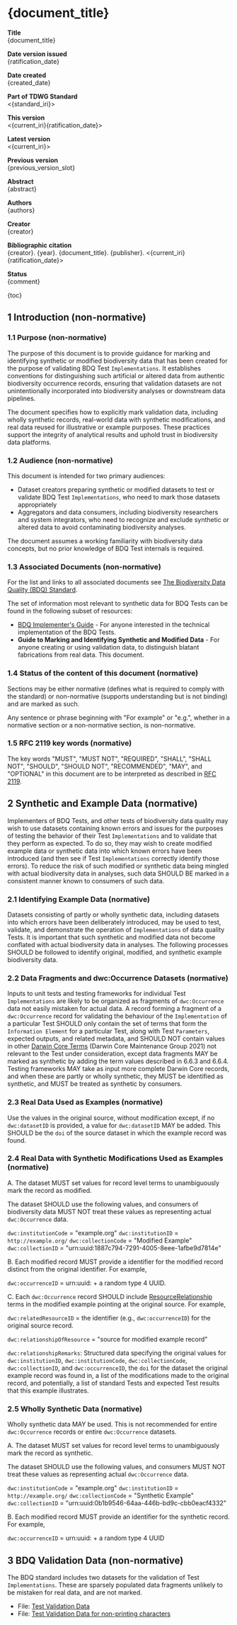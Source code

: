 <!--- Template for header, values provided from yaml configuration --->
# {document_title}

**Title**<br>
{document_title}

**Date version issued**<br>
{ratification_date}

**Date created**<br>
{created_date}

**Part of TDWG Standard**<br>
<{standard_iri}>

<!--
**Preferred namespace abbreviation**<br>
{pref_namespace_prefix}
-->

**This version**<br>
<{current_iri}{ratification_date}>

**Latest version**<br>
<{current_iri}>

**Previous version**<br>
{previous_version_slot}

**Abstract**<br>
{abstract}

**Authors**<br>
{authors}

**Creator**<br>
{creator}

**Bibliographic citation**<br>
{creator}. {year}. {document_title}. {publisher}. <{current_iri}{ratification_date}>

**Status**<br>
{comment}

{toc}

## 1 Introduction (non-normative)

### 1.1 Purpose (non-normative)

The purpose of this document is to provide guidance for marking and identifying synthetic or modified biodiversity data that has been created for the purpose of validating BDQ Test `Implementations`. It establishes conventions for distinguishing such artificial or altered data from authentic biodiversity occurrence records, ensuring that validation datasets are not unintentionally incorporated into biodiversity analyses or downstream data pipelines.

The document specifies how to explicitly mark validation data, including wholly synthetic records, real-world data with synthetic modifications, and real data reused for illustrative or example purposes. These practices support the integrity of analytical results and uphold trust in biodiversity data platforms.

### 1.2 Audience (non-normative)

This document is intended for two primary audiences:

- Dataset creators preparing synthetic or modified datasets to test or validate BDQ Test `Implementations`, who need to mark those datasets appropriately
- Aggregators and data consumers, including biodiversity researchers and system integrators, who need to recognize and exclude synthetic or altered data to avoid contaminating biodiversity analyses.

The document assumes a working familiarity with biodiversity data concepts, but no prior knowledge of BDQ Test internals is required.

### 1.3 Associated Documents (non-normative)

For the list and links to all associated documents see [The Biodiversity Data Quality (BDQ) Standard](../../../index.md).

The set of information most relevant to synthetic data for BDQ Tests can be found in the following subset of resources:

- [BDQ Implementer's Guide](../implementers/index.md) - For anyone interested in the technical implementation of the BDQ Tests.
- **Guide to Marking and Identifying Synthetic and Modified Data** - For anyone creating or using validation data, to distinguish blatant fabrications from real data. This document.

### 1.4 Status of the content of this document (normative)

Sections may be either normative (defines what is required to comply with the standard) or non-normative (supports understanding but is not binding) and are marked as such. 

Any sentence or phrase beginning with "For example" or "e.g.", whether in a normative section or a non-normative section, is non-normative.

### 1.5 RFC 2119 key words (normative)

The key words "MUST", "MUST NOT", "REQUIRED", "SHALL", "SHALL NOT", "SHOULD", "SHOULD NOT", "RECOMMENDED", "MAY", and "OPTIONAL" in this document are to be interpreted as described in [RFC 2119](https://tools.ietf.org/html/rfc2119).

## 2 Synthetic and Example Data (normative)

Implementers of BDQ Tests, and other tests of biodiversity data quality may wish to use datasets containing known errors and issues for the purposes of testing the behavior of their Test `Implementations` and to validate that they perform as expected. To do so, they may wish to create modified example data or synthetic data into which known errors have been introduced (and then see if Test `Implementations` correctly identify those errors). To reduce the risk of such modified or synthetic data being mingled with actual biodiversity data in analyses, such data SHOULD BE marked in a consistent manner known to consumers of such data.

### 2.1 Identifying Example Data (normative)

Datasets consisting of partly or wholly synthetic data, including datasets into which errors have been deliberately introduced, may be used to test, validate, and demonstrate the operation of `Implementations` of data quality Tests. It is important that such synthetic and modified data not become conflated with actual biodiversity data in analyses. The following processes SHOULD be followed to identify original, modified, and synthetic example biodiversity data.

### 2.2 Data Fragments and dwc:Occurrence Datasets (normative)

Inputs to unit tests and testing frameworks for individual Test `Implementations` are likely to be organized as fragments of `dwc:Occurrence` data not easily mistaken for actual data. A record forming a fragment of a `dwc:Occurrence` record for validating the behaviour of the `Implementation` of a particular Test SHOULD only contain the set of terms that form the `Information Element` for a particular Test, along with Test `Parameters`, expected outputs, and related metadata, and SHOULD NOT contain values in other [Darwin Core Terms](https://dwc.tdwg.org/list/) (Darwin Core Maintenance Group 2021) not relevant to the Test under consideration, except data fragments MAY be marked as synthetic by adding the term values described in 6.6.3 and 6.6.4. Testing frameworks MAY take as input more complete Darwin Core records, and when these are partly or wholly synthetic, they MUST be identified as synthetic, and MUST be treated as synthetic by consumers.

### 2.3 Real Data Used as Examples (normative)

Use the values in the original source, without modification except, if no `dwc:datasetID` is provided, a value for `dwc:datasetID` MAY be added. This SHOULD be the `doi` of the source dataset in which the example record was found.

### 2.4 Real Data with Synthetic Modifications Used as Examples (normative)

A. The dataset MUST set values for record level terms to unambiguously mark the record as modified.

The dataset SHOULD use the following values, and consumers of biodiversity data MUST NOT treat these values as representing actual `dwc:Occurrence` data. 

`dwc:institutionCode` = "example.org"
`dwc:institutionID` = `http://example.org/`
`dwc:collectionCode` = "Modified Example"
`dwc:collectionID` = "urn:uuid:1887c794-7291-4005-8eee-1afbe9d7814e"

B. Each modified record MUST provide a identifier for the modified record distinct from the original identifier. For example,
 			
`dwc:occurrenceID` = urn:uuid: + a random type 4 UUID.

C. Each `dwc:Occurrence` record SHOULD include [ResourceRelationship](https://dwc.tdwg.org/terms/#resourcerelationship) terms in the modified example pointing at the original source. For example,

`dwc:relatedResourceID` = the identifier (e.g., `dwc:occurrenceID`) for the original source record.

`dwc:relationshipOfResource` = "source for modified example record"

`dwc:relationshipRemarks`: Structured data specifying the original values for `dwc:institutionID`, `dwc:institutionCode`, `dwc:collectionCode`, `dwc:collectionID`, and `dwc:occurrenceID`, the `doi` for the dataset the original example record was found in, a list of the modifications made to the original record, and potentially, a list of standard Tests and expected Test results that this example illustrates.

### 2.5 Wholly Synthetic Data (normative)

Wholly synthetic data MAY be used. This is not recommended for entire `dwc:Occurrence` records or entire `dwc:Occurrence` datasets.

A. The dataset MUST set values for record level terms to unambiguously mark the record as synthetic.

The dataset SHOULD use the following values, and consumers MUST NOT treat these values as representing actual `dwc:Occurrence` data. 

`dwc:institutionCode` = "example.org"
`dwc:institutionID` = `http://example.org/`
`dwc:collectionCode` = "Synthetic Example"
`dwc:collectionID` = "urn:uuid:0b1b9546-64aa-446b-bd9c-cbb0eacf4332"

B. Each modified record MUST provide an identifier for the synthetic record. For example,

`dwc:occurrenceID` = urn:uuid: + a random type 4 UUID

## 3 BDQ Validation Data (non-normative) 

The BDQ standard includes two datasets for the validation of Test `Implementations`. These are sparsely populated data fragments unlikely to be mistaken for real data, and are not marked. 

  - File: [Test Validation Data](../implementers/TG2_test_validation_data.csv "Test Validation Data CSV file")
  - File: [Test Validation Data for non-printing characters](../implementers/TG2_test_validation_data_nonprintingchars.csv "Test Validation Data CSV file for testing implementations of bdq:Empty, containing non-printing characters")
